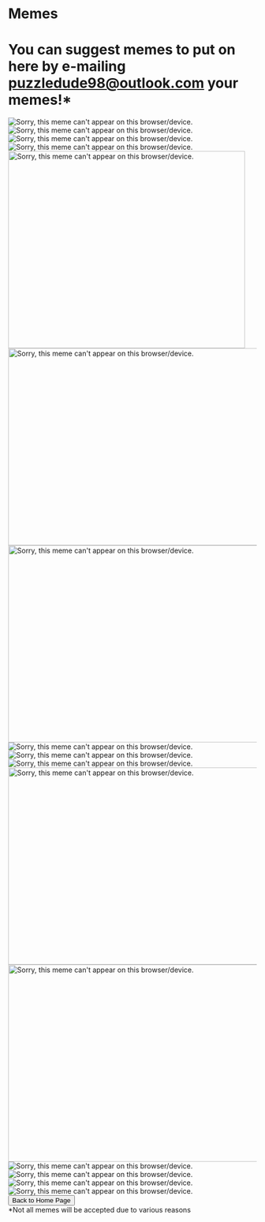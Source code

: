<html>
<p>
<h1>
Memes
</h1>
<h1>You can suggest memes to put on here by e-mailing <a href="mailto:puzzledude98@outlook.com?subject=Meme%20Suggestion">puzzledude98@outlook.com</a> your memes!*</h1>
</p>
<img src="gru.jpg" alt="Sorry, this meme can't appear on this browser/device.">
<br>
<img src="chair.jpg" alt="Sorry, this meme can't appear on this browser/device.">
<br>
<img src="spoon.jpg" alt="Sorry, this meme can't appear on this browser/device.">
<br>
<img src="image.png" alt="Sorry, this meme can't appear on this browser/device.">
<br>
<img src="wonka.jpeg" alt="Sorry, this meme can't appear on this browser/device." height="400" width="480">
<br>
<img src="titanic.jpg" alt="Sorry, this meme can't appear on this browser/device." height="400" width="550">
<br>
<img src="meatloaf.gif" alt="Sorry, this meme can't appear on this browser/device." height="400" width="650">
<br>
<img src="Sleep.webp" alt="Sorry, this meme can't appear on this browser/device.">
<br>
<img src="smurf.jpg" alt="Sorry, this meme can't appear on this browser/device.">
<br>
<img src="mycode.png" alt="Sorry, this meme can't appear on this browser/device.">
<br>
<img src="RoomClean.gif" alt="Sorry, this meme can't appear on this browser/device." height="400" width="650">
<br>
<img src="Solving Bugs.jpg" alt="Sorry, this meme can't appear on this browser/device." height="400" width="650">
<br>
<img src="cats.jpg" alt="Sorry, this meme can't appear on this browser/device.">
<br>
<img src="scream.jpg" alt="Sorry, this meme can't appear on this browser/device.">
<br>
<img src="whatever.jpg" alt="Sorry, this meme can't appear on this browser/device.">
<br>
<img src="ramp.png" alt="Sorry, this meme can't appear on this browser/device.">
<br>
<button onclick="window.location.href = 'index';">Back to Home Page</button>
<br>
*Not all memes will be accepted due to various reasons
</html>
